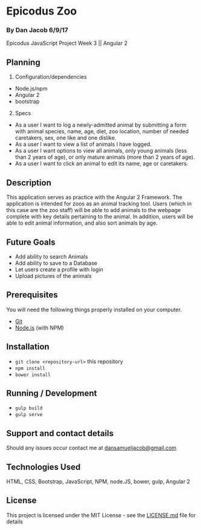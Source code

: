 # Epicodus Zoo

### By Dan Jacob 6/9/17

Epicodus JavaScript Project Week 3 || Angular 2

## Planning
1. Configuration/dependencies
* Node.js/npm
* Angular 2
* bootstrap

2. Specs
  * As a user I want to log a newly-admitted animal by submitting a form with animal species, name, age, diet, zoo location, number of needed caretakers, sex, one like and one dislike.
  * As a user I want to view a list of animals I have logged.
  * As a user I want options to view all animals, only young animals (less than 2 years of age), or only mature animals (more than 2 years of age).
  * As a user I want to click an animal to edit its name, age or caretakers.


## Description
This application serves as practice with the Angular 2 Framework. The application is intended for zoos as an animal tracking tool. Users (which in this case are the zoo staff) will be able to add animals to the webpage complete with key details pertaining to the animal. In addition, users will be able to edit animal information, and also sort animals by age.

## Future Goals
  * Add ability to search Animals
  * Add ability to save to a Database
  * Let users create a profile with login
  * Upload pictures of the animals

## Prerequisites
You will need the following things properly installed on your computer.

* [Git](https://git-scm.com/)
* [Node.js](https://nodejs.org/) (with NPM)

## Installation

* `git clone <repository-url>` this repository
* `npm install`
* `bower install`

## Running / Development

* `gulp build`
* `gulp serve`

## Support and contact details

Should any issues occur contact me at dansamueljacob@gmail.com

## Technologies Used
 HTML, CSS, Bootstrap, JavaScript, NPM, node.JS, bower, gulp, Angular 2

## License

This project is licensed under the MIT License - see the [LICENSE.md](LICENSE.md) file for details
